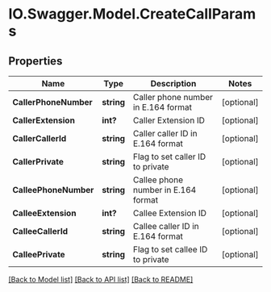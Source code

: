 # IO.Swagger.Model.CreateCallParams
## Properties

Name | Type | Description | Notes
------------ | ------------- | ------------- | -------------
**CallerPhoneNumber** | **string** | Caller phone number in E.164 format | [optional] 
**CallerExtension** | **int?** | Caller Extension ID | [optional] 
**CallerCallerId** | **string** | Caller caller ID in E.164 format | [optional] 
**CallerPrivate** | **string** | Flag to set caller ID to private | [optional] 
**CalleePhoneNumber** | **string** | Callee phone number in E.164 format | [optional] 
**CalleeExtension** | **int?** | Callee Extension ID | [optional] 
**CalleeCallerId** | **string** | Callee caller ID in E.164 format | [optional] 
**CalleePrivate** | **string** | Flag to set callee ID to private | [optional] 

[[Back to Model list]](../README.md#documentation-for-models) [[Back to API list]](../README.md#documentation-for-api-endpoints) [[Back to README]](../README.md)

